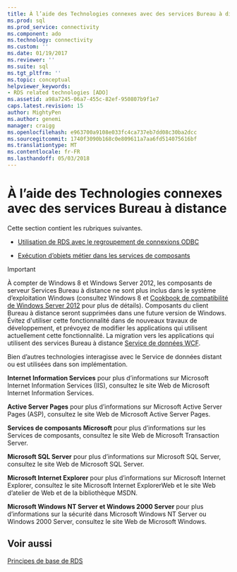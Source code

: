 ```yaml
---
title: À l’aide des Technologies connexes avec des services Bureau à distance | Documents Microsoft
ms.prod: sql
ms.prod_service: connectivity
ms.component: ado
ms.technology: connectivity
ms.custom: ''
ms.date: 01/19/2017
ms.reviewer: ''
ms.suite: sql
ms.tgt_pltfrm: ''
ms.topic: conceptual
helpviewer_keywords:
- RDS related technologies [ADO]
ms.assetid: a98a7245-06a7-455c-82ef-950807b9f1e7
caps.latest.revision: 15
author: MightyPen
ms.author: genemi
manager: craigg
ms.openlocfilehash: e963700a9108e033fc4ca737eb7dd08c30ba2dcc
ms.sourcegitcommit: 1740f3090b168c0e809611a7aa6fd514075616bf
ms.translationtype: MT
ms.contentlocale: fr-FR
ms.lasthandoff: 05/03/2018
---
```

# <a name="using-related-technologies-with-rds"></a>À l’aide des Technologies connexes avec des services Bureau à distance
Cette section contient les rubriques suivantes.  
  
-   [Utilisation de RDS avec le regroupement de connexions ODBC](../../../ado/guide/remote-data-service/using-rds-with-odbc-connection-pooling.md)  
  
-   [Exécution d’objets métier dans les services de composants](../../../ado/guide/remote-data-service/running-business-objects-in-component-services.md)  
  
> [!IMPORTANT]
>  À compter de Windows 8 et Windows Server 2012, les composants de serveur Services Bureau à distance ne sont plus inclus dans le système d’exploitation Windows (consultez Windows 8 et [Cookbook de compatibilité de Windows Server 2012](https://www.microsoft.com/en-us/download/details.aspx?id=27416) pour plus de détails). Composants du client Bureau à distance seront supprimées dans une future version de Windows. Évitez d'utiliser cette fonctionnalité dans de nouveaux travaux de développement, et prévoyez de modifier les applications qui utilisent actuellement cette fonctionnalité. La migration vers les applications qui utilisent des services Bureau à distance [Service de données WCF](http://go.microsoft.com/fwlink/?LinkId=199565).  
  
 Bien d’autres technologies interagisse avec le Service de données distant ou est utilisées dans son implémentation.  
  
 **Internet Information Services** pour plus d’informations sur Microsoft Internet Information Services (IIS), consultez le site Web de Microsoft Internet Information Services.  
  
 **Active Server Pages** pour plus d’informations sur Microsoft Active Server Pages (ASP), consultez le site Web de Microsoft Active Server Pages.  
  
 **Services de composants Microsoft** pour plus d’informations sur les Services de composants, consultez le site Web de Microsoft Transaction Server.  
  
 **Microsoft SQL Server** pour plus d’informations sur Microsoft SQL Server, consultez le site Web de Microsoft SQL Server.  
  
 **Microsoft Internet Explorer** pour plus d’informations sur Microsoft Internet Explorer, consultez le site Microsoft Internet ExplorerWeb et le site Web d’atelier de Web et de la bibliothèque MSDN.  
  
 **Microsoft Windows NT Server et Windows 2000 Server** pour plus d’informations sur la sécurité dans Microsoft Windows NT Server ou Windows 2000 Server, consultez le site Web de Microsoft Windows.  
  
## <a name="see-also"></a>Voir aussi  
 [Principes de base de RDS](../../../ado/guide/remote-data-service/rds-fundamentals.md)



